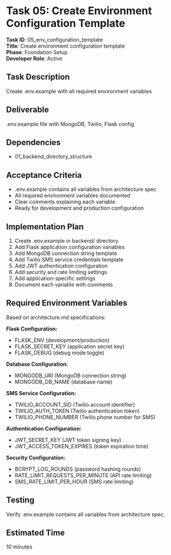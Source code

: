 # Task 05: Create Environment Configuration Template

**Task ID**: 05_env_configuration_template  
**Title**: Create environment configuration template  
**Phase**: Foundation Setup  
**Developer Role**: Active  

## Task Description
Create .env.example with all required environment variables

## Deliverable
.env.example file with MongoDB, Twilio, Flask config

## Dependencies
- 01_backend_directory_structure

## Acceptance Criteria
- .env.example contains all variables from architecture spec
- All required environment variables documented
- Clear comments explaining each variable
- Ready for development and production configuration

## Implementation Plan
1. Create .env.example in backend/ directory
2. Add Flask application configuration variables
3. Add MongoDB connection string template
4. Add Twilio SMS service credentials template
5. Add JWT authentication configuration
6. Add security and rate limiting settings
7. Add application-specific settings
8. Document each variable with comments

## Required Environment Variables
Based on architecture.md specifications:

**Flask Configuration:**
- FLASK_ENV (development/production)
- FLASK_SECRET_KEY (application secret key)
- FLASK_DEBUG (debug mode toggle)

**Database Configuration:**
- MONGODB_URI (MongoDB connection string)
- MONGODB_DB_NAME (database name)

**SMS Service Configuration:**
- TWILIO_ACCOUNT_SID (Twilio account identifier)
- TWILIO_AUTH_TOKEN (Twilio authentication token)
- TWILIO_PHONE_NUMBER (Twilio phone number for SMS)

**Authentication Configuration:**
- JWT_SECRET_KEY (JWT token signing key)
- JWT_ACCESS_TOKEN_EXPIRES (token expiration time)

**Security Configuration:**
- BCRYPT_LOG_ROUNDS (password hashing rounds)
- RATE_LIMIT_REQUESTS_PER_MINUTE (API rate limiting)
- SMS_RATE_LIMIT_PER_HOUR (SMS rate limiting)

## Testing
Verify .env.example contains all variables from architecture spec.

## Estimated Time
10 minutes